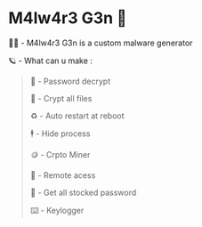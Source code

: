 # M4lw4r3 G3n 🧬

🏴‍☠️ - M4lw4r3 G3n is a custom malware generator 

🪐 - What can u make :
> 💸 - Password decrypt
>
> 🔑 - Crypt all files
>
> ♻️ - Auto restart at reboot
>
> 🕴️ - Hide process
>
> 🪙 - Crpto Miner
>
> 🐀 - Remote acess
>
> 🔐 - Get all stocked password
>
> ⌨️ - Keylogger
